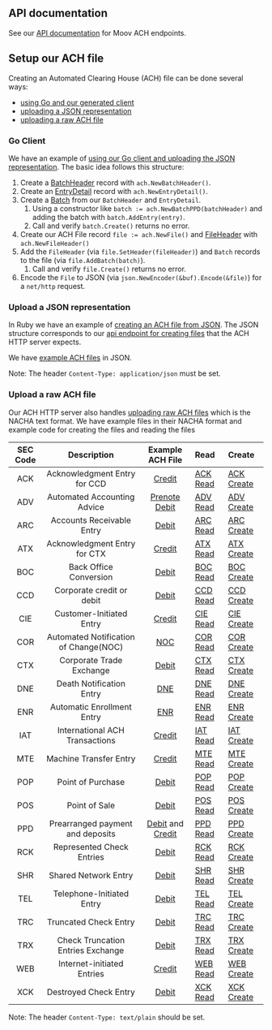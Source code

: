 ## API documentation

See our [API documentation](https://moov-io.github.io/ach/) for Moov ACH endpoints.

## Setup our ACH file

Creating an Automated Clearing House (ACH) file can be done several ways:

- [using Go and our generated client](#go-client)
- [uploading a JSON representation](#upload-a-json-representation)
- [uploading a raw ACH file](#upload-a-json-representation)

### Go Client

We have an example of [using our Go client and uploading the JSON representation](https://github.com/moov-io/ach/blob/master/examples/http/main.go). The basic idea follows this structure:

1. Create a [BatchHeader](https://godoc.org/github.com/moov-io/ach#BatchHeader) record with `ach.NewBatchHeader()`.
1. Create an [EntryDetail](https://godoc.org/github.com/moov-io/ach#EntryDetail) record with `ach.NewEntryDetail()`.
1. Create a [Batch](https://godoc.org/github.com/moov-io/ach#Batch) from our `BatchHeader` and `EntryDetail`.
   1. Using a constructor like `batch := ach.NewBatchPPD(batchHeader)` and adding the batch with `batch.AddEntry(entry)`.
   1. Call and verify `batch.Create()` returns no error.
1. Create our ACH File record `file := ach.NewFile()` and [FileHeader](https://godoc.org/github.com/moov-io/ach#FileHeader) with `ach.NewFileHeader()`
1. Add the `FileHeader` (via `file.SetHeader(fileHeader)`) and `Batch` records to the file (via `file.AddBatch(batch)`).
   1. Call and verify `file.Create()` returns no error.
1. Encode the `File` to JSON (via `json.NewEncoder(&buf).Encode(&file)`) for a `net/http` request.

### Upload a JSON representation

In Ruby we have an example of [creating an ACH file from JSON](https://github.com/moov-io/ruby-ach-demo/blob/master/main.rb). The JSON structure corresponds to our [api endpoint for creating files](https://api.moov.io/#operation/createFile) that the ACH HTTP server expects.

We have [example ACH files](https://github.com/moov-io/ach/blob/master/test/testdata/ppd-valid.json) in JSON.

Note: The header `Content-Type: application/json` must be set.

### Upload a raw ACH file

Our ACH HTTP server also handles [uploading raw ACH files](https://api.moov.io/#operation/createFile) which is the NACHA text format.  We have example files in their NACHA format and example code for creating the files and reading the files

| SEC Code | Description | Example ACH File | Read | Create
| :---: | :---: | :---: | :--- | :--- |
| ACK | Acknowledgment Entry for CCD | [Credit](https://github.com/moov-io/ach/blob/master/test/ach-ack-read/ack-read.ach) | [ACK Read](https://github.com/moov-io/ach/blob/master/examples/ach-ack-read/main.go) | [ACK Create](https://github.com/moov-io/ach/blob/master/examples/ach-ack-write/main.go) |
| ADV | Automated Accounting Advice | [Prenote Debit](https://github.com/moov-io/ach/blob/master/test/ach-adv-read/adv-read.ach) | [ADV Read](https://github.com/moov-io/ach/blob/master/examples/ach-adv-read/main.go) | [ADV Create](https://github.com/moov-io/ach/blob/master/examples/ach-adv-write/main.go) |
| ARC | Accounts Receivable Entry | [Debit](https://github.com/moov-io/ach/blob/master/test/ach-arc-read/arc-debit.ach) | [ARC Read](https://github.com/moov-io/ach/blob/master/examples/ach-arc-read/main.go) | [ARC Create](https://github.com/moov-io/ach/blob/master/examples/ach-arc-write/main.go) |
| ATX | Acknowledgment Entry for CTX | [Credit](https://github.com/moov-io/ach/blob/master/test/ach-atx-read/atx-read.ach) | [ATX Read](https://github.com/moov-io/ach/blob/master/examples/ach-atx-read/main.go) | [ATX Create](https://github.com/moov-io/ach/blob/master/examples/ach-atx-write/main.go) |
| BOC | Back Office Conversion | [Debit](https://github.com/moov-io/ach/blob/master/test/ach-boc-read/boc-debit.ach) | [BOC Read](https://github.com/moov-io/ach/blob/master/examples/ach-boc-read/main.go) | [BOC Create](https://github.com/moov-io/ach/blob/master/examples/ach-boc-write/main.go) |
| CCD | Corporate credit or debit | [Debit](https://github.com/moov-io/ach/blob/master/test/ach-ccd-read/ccd-debit.ach) | [CCD Read](https://github.com/moov-io/ach/blob/master/examples/ach-ccd-read/main.go) | [CCD Create](https://github.com/moov-io/ach/blob/master/examples/ach-ccd-write/main.go) |
| CIE | Customer-Initiated Entry | [Credit](https://github.com/moov-io/ach/blob/master/test/ach-cie-read/cie-credit.ach) | [CIE Read](https://github.com/moov-io/ach/blob/master/examples/ach-cie-read/main.go) | [CIE Create](https://github.com/moov-io/ach/blob/master/examples/ach-cie-write/main.go) |
| COR | Automated Notification of Change(NOC) | [NOC](https://github.com/moov-io/ach/blob/master/test/ach-cor-read/cor-read.ach)   | [COR Read](https://github.com/moov-io/ach/blob/master/examples/ach-cor-read/main.go) | [COR Create](https://github.com/moov-io/ach/blob/master/examples/ach-cor-write/main.go) |
| CTX | Corporate Trade Exchange | [Debit](https://github.com/moov-io/ach/blob/master/test/ach-ctx-read/ctx-debit.ach) | [CTX Read](https://github.com/moov-io/ach/blob/master/examples/ach-ctx-read/main.go) | [CTX Create](https://github.com/moov-io/ach/blob/master/examples/ach-ctx-write/main.go) |
| DNE | Death Notification Entry | [DNE](https://github.com/moov-io/ach/blob/master/test/ach-dne-read/dne-read.ach) | [DNE Read](https://github.com/moov-io/ach/blob/master/examples/ach-dne-read/main.go) | [DNE Create](https://github.com/moov-io/ach/blob/master/examples/ach-dne-write/main.go) |
| ENR | Automatic Enrollment Entry | [ENR](https://github.com/moov-io/ach/blob/master/test/ach-enr-read/enr-read.ach) | [ENR Read](https://github.com/moov-io/ach/blob/master/examples/ach-enr-read/main.go) | [ENR Create](https://github.com/moov-io/ach/blob/master/examples/ach-enr-write/main.go) |
| IAT | International ACH Transactions | [Credit](https://github.com/moov-io/ach/blob/master/test/ach-iat-read/iat-credit.ach) | [IAT Read](https://github.com/moov-io/ach/blob/master/examples/ach-iat-read/main.go) | [IAT Create](https://github.com/moov-io/ach/blob/master/examples/ach-iat-write/main.go) |
| MTE | Machine Transfer Entry | [Credit](https://github.com/moov-io/ach/blob/master/test/ach-mte-read/mte-read.ach) | [MTE Read](https://github.com/moov-io/ach/blob/master/examples/ach-mte-read/main.go) | [MTE Create](https://github.com/moov-io/ach/blob/master/examples/ach-mte-write/main.go) |
| POP | Point of Purchase | [Debit](https://github.com/moov-io/ach/blob/master/test/ach-pop-read/pop-debit.ach) | [POP Read](https://github.com/moov-io/ach/blob/master/examples/ach-pop-read/main.go) | [POP Create](https://github.com/moov-io/ach/blob/master/examples/ach-pop-write/main.go) |
| POS | Point of Sale | [Debit](https://github.com/moov-io/ach/blob/master/test/ach-pos-read/pos-debit.ach) | [POS Read](https://github.com/moov-io/ach/blob/master/examples/ach-pos-read/main.go) | [POS Create](https://github.com/moov-io/ach/blob/master/examples/ach-pos-write/main.go) |
| PPD | Prearranged payment and deposits | [Debit](https://github.com/moov-io/ach/blob/master/test/ach-ppd-read/ppd-debit.ach) and [Credit](https://github.com/moov-io/ach/blob/master/test/ach-ppd-read/ppd-credit.ach) | [PPD Read](https://github.com/moov-io/ach/blob/master/examples/ach-ppd-read/main.go) | [PPD Create](https://github.com/moov-io/ach/blob/master/examples/ach-ppd-write/main.go) |
| RCK | Represented Check Entries | [Debit](https://github.com/moov-io/ach/blob/master/test/ach-rck-read/rck-debit.ach) | [RCK Read](https://github.com/moov-io/ach/blob/master/examples/ach-rck-read/main.go) | [RCK Create](https://github.com/moov-io/ach/blob/master/examples/ach-rck-write/main.go) |
| SHR | Shared Network Entry | [Debit](https://github.com/moov-io/ach/blob/master/test/ach-shr-read/shr-debit.ach) | [SHR Read](https://github.com/moov-io/ach/blob/master/examples/ach-shr-read/main.go) | [SHR Create](https://github.com/moov-io/ach/blob/master/examples/ach-shr-write/main.go) |
| TEL | Telephone-Initiated Entry | [Debit](https://github.com/moov-io/ach/blob/master/test/ach-tel-read/tel-debit.ach) | [TEL Read](https://github.com/moov-io/ach/blob/master/examples/ach-tel-read/main.go) | [TEL Create](https://github.com/moov-io/ach/blob/master/examples/ach-tel-write/main.go) |
| TRC | Truncated Check Entry | [Debit](https://github.com/moov-io/ach/blob/master/test/ach-trc-read/trc-debit.ach) | [TRC Read](https://github.com/moov-io/ach/blob/master/examples/ach-trc-read/main.go) | [TRC Create](https://github.com/moov-io/ach/blob/master/examples/ach-trc-write/main.go) |
| TRX | Check Truncation Entries Exchange | [Debit](https://github.com/moov-io/ach/blob/master/test/ach-trx-read/trx-debit.ach) | [TRX Read](https://github.com/moov-io/ach/blob/master/examples/ach-trx-read/main.go) | [TRX Create](https://github.com/moov-io/ach/blob/master/examples/ach-trx-write/main.go) |
| WEB | Internet-initiated Entries | [Credit](https://github.com/moov-io/ach/blob/master/test/ach-web-read/web-credit.ach) | [WEB Read](https://github.com/moov-io/ach/blob/master/examples/ach-web-read/main.go) | [WEB Create](https://github.com/moov-io/ach/blob/master/examples/ach-web-write/main.go) |
| XCK | Destroyed Check Entry | [Debit](https://github.com/moov-io/ach/blob/master/test/ach-xck-read/xck-debit.ach)  | [XCK Read](https://github.com/moov-io/ach/blob/master/examples/ach-xck-read/main.go) | [XCK Create](https://github.com/moov-io/ach/blob/master/examples/ach-xck-write/main.go) |


Note: The header `Content-Type: text/plain` should be set.
